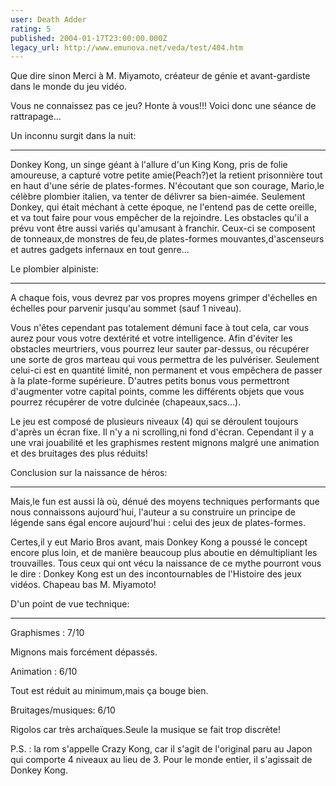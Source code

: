 ```yaml
---
user: Death Adder
rating: 5
published: 2004-01-17T23:00:00.000Z
legacy_url: http://www.emunova.net/veda/test/404.htm
---
```

Que dire sinon Merci à M. Miyamoto, créateur de génie et avant-gardiste dans le monde du jeu vidéo.  

Vous ne connaissez pas ce jeu? Honte à vous!!! Voici donc une séance de rattrapage...  

  

  

Un inconnu surgit dans la nuit:  

--------------------------------------  

Donkey Kong, un singe géant à l'allure d'un King Kong, pris de folie amoureuse, a capturé votre petite amie(Peach?)et la retient prisonnière tout en haut d'une série de plates-formes. N'écoutant que son courage, Mario,le célèbre plombier italien, va tenter de délivrer sa bien-aimée. Seulement Donkey, qui était méchant à cette époque, ne l'entend pas de cette oreille, et va tout faire pour vous empêcher de la rejoindre. Les obstacles qu'il a prévu vont être aussi variés qu'amusant à franchir. Ceux-ci se composent de tonneaux,de monstres de feu,de plates-formes mouvantes,d'ascenseurs et autres gadgets infernaux en tout genre...  

  

  

Le plombier alpiniste:  

---------------------------  

A chaque fois, vous devrez par vos propres moyens grimper d'échelles en échelles pour parvenir jusqu'au sommet (sauf 1 niveau).  

Vous n'êtes cependant pas totalement démuni face à tout cela, car vous aurez pour vous votre dextérité et votre intelligence. Afin d'éviter les obstacles meurtriers, vous pourrez leur sauter par-dessus, ou récupérer une sorte de gros marteau qui vous permettra de les pulvériser. Seulement celui-ci est en quantité limité, non permanent et vous empêchera de passer à la plate-forme supérieure. D'autres petits bonus vous permettront d'augmenter votre capital points, comme les différents objets que vous pourrez récupérer de votre dulcinée (chapeaux,sacs...).  

Le jeu est composé de plusieurs niveaux (4) qui se déroulent toujours d'après un écran fixe. Il n'y a ni scrolling,ni fond d'écran. Cependant il y a une vrai jouabilité et les graphismes restent mignons malgré une animation et des bruitages des plus réduits!  

  

  

Conclusion sur la naissance de héros:  

----------------------------------------------  

Mais,le fun est aussi là où, dénué des moyens techniques performants que nous connaissons aujourd'hui, l'auteur a su construire un principe de légende sans égal encore aujourd'hui : celui des jeux de plates-formes.  

Certes,il y eut Mario Bros avant, mais Donkey Kong a poussé le concept encore plus loin, et de manière beaucoup plus aboutie en démultipliant les trouvailles. Tous ceux qui ont vécu la naissance de ce mythe pourront vous le dire : Donkey Kong est un des incontournables de l'Histoire des jeux vidéos. Chapeau bas M. Miyamoto!  

  

  

D'un point de vue technique:  

-----------------------------------  

Graphismes : 7/10  

Mignons mais forcément dépassés.  

  

Animation : 6/10  

Tout est réduit au minimum,mais ça bouge bien.  

  

Bruitages/musiques: 6/10  

Rigolos car très archaïques.Seule la musique se fait trop discrète!  

  

P.S. : la rom s'appelle Crazy Kong, car il s'agit de l'original paru au Japon qui comporte 4 niveaux au lieu de 3\. Pour le monde entier, il s'agissait de Donkey Kong.